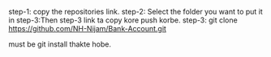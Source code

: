 step-1: copy the repositories link.
step-2: Select the folder you want to put it in
step-3:Then step-3 link ta copy kore push korbe.
step-3: git clone https://github.com/NH-Nijam/Bank-Account.git



must be git install thakte hobe. 


 
 
